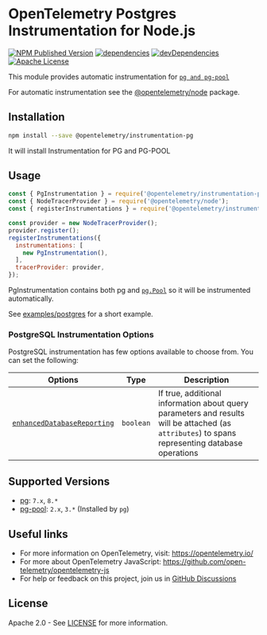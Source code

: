 # OpenTelemetry Postgres Instrumentation for Node.js

[![NPM Published Version][npm-img]][npm-url]
[![dependencies][dependencies-image]][dependencies-url]
[![devDependencies][devDependencies-image]][devDependencies-url]
[![Apache License][license-image]][license-image]

This module provides automatic instrumentation for [`pg and pg-pool`](https://github.com/brianc/node-postgres)

For automatic instrumentation see the
[@opentelemetry/node](https://github.com/open-telemetry/opentelemetry-js/tree/main/packages/opentelemetry-node) package.

## Installation

```bash
npm install --save @opentelemetry/instrumentation-pg
```

It will install Instrumentation for PG and PG-POOL

## Usage

```js
const { PgInstrumentation } = require('@opentelemetry/instrumentation-pg');
const { NodeTracerProvider } = require('@opentelemetry/node');
const { registerInstrumentations } = require('@opentelemetry/instrumentation');

const provider = new NodeTracerProvider();
provider.register();
registerInstrumentations({
  instrumentations: [
    new PgInstrumentation(),
  ],
  tracerProvider: provider,
});
```

PgInstrumentation contains both pg and [`pg.Pool`](https://node-postgres.com/api/pool) so it will be instrumented automatically.

See [examples/postgres](https://github.com/open-telemetry/opentelemetry-js-contrib/tree/main/examples/postgres) for a short example.

### PostgreSQL Instrumentation Options

PostgreSQL instrumentation has few options available to choose from. You can set the following:

| Options | Type | Description |
| ------- | ---- | ----------- |
| [`enhancedDatabaseReporting`](https://github.com/open-telemetry/opentelemetry-js-contrib/blob/main/plugins/node/opentelemetry-instrumentation-pg/src/pg.ts#L48) | `boolean` | If true, additional information about query parameters and results will be attached (as `attributes`) to spans representing database operations |

## Supported Versions

- [pg](https://npmjs.com/package/pg): `7.x`, `8.*`
- [pg-pool](https://npmjs.com/package/pg-pool): `2.x`, `3.*` (Installed by `pg`)

## Useful links
- For more information on OpenTelemetry, visit: <https://opentelemetry.io/>
- For more about OpenTelemetry JavaScript: <https://github.com/open-telemetry/opentelemetry-js>
- For help or feedback on this project, join us in [GitHub Discussions][discussions-url]

## License

Apache 2.0 - See [LICENSE][license-url] for more information.

[discussions-url]: https://github.com/open-telemetry/opentelemetry-js/discussions
[license-url]: https://github.com/open-telemetry/opentelemetry-js-contrib/blob/main/LICENSE
[license-image]: https://img.shields.io/badge/license-Apache_2.0-green.svg?style=flat
[dependencies-image]: https://status.david-dm.org/gh/open-telemetry/opentelemetry-js-contrib.svg?path=plugins%2Fnode%2Fopentelemetry-instrumentation-pg
[dependencies-url]: https://david-dm.org/open-telemetry/opentelemetry-js-contrib?path=plugins%2Fnode%2Fopentelemetry-instrumentation-pg
[devDependencies-image]: https://status.david-dm.org/gh/open-telemetry/opentelemetry-js-contrib.svg?path=plugins%2Fnode%2Fopentelemetry-instrumentation-pg&type=dev
[devDependencies-url]: https://david-dm.org/open-telemetry/opentelemetry-js-contrib?path=plugins%2Fnode%2Fopentelemetry-instrumentation-pg&type=dev
[npm-url]: https://www.npmjs.com/package/@opentelemetry/instrumentation-pg
[npm-img]: https://badge.fury.io/js/%40opentelemetry%2Finstrumentation-pg.svg
